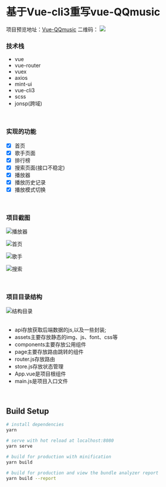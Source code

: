 # 基于Vue-cli3重写vue-QQmusic


项目预览地址：[Vue-QQmusic](https://timelessover.github.io/blog-share-cli3/dist/index.html#/)
二维码：
![](https://upload-images.jianshu.io/upload_images/8562733-157172662bba93c3.png?imageMogr2/auto-orient/strip%7CimageView2/2/w/1240)


### 技术栈

 - vue
 - vue-router
 - vuex
 - axios
 - mint-ui
 - vue-cli3
 - scss
 - jonsp(跨域)

<br/>

### 实现的功能
- [x] 首页
- [x] 歌手页面
- [x] 排行榜
- [x] 搜索页面(接口不稳定)
- [x] 播放器
- [x] 播放历史记录
- [x] 播放模式切换
<br/>

### 项目截图
![播放器](https://upload-images.jianshu.io/upload_images/8562733-df2f215053cf04ff.png?imageMogr2/auto-orient/strip%7CimageView2/2/w/1240)

![首页](https://upload-images.jianshu.io/upload_images/8562733-74adb508015b9db5.png?imageMogr2/auto-orient/strip%7CimageView2/2/w/1240)

![歌手](https://upload-images.jianshu.io/upload_images/8562733-65623bce6f18fa6e.png?imageMogr2/auto-orient/strip%7CimageView2/2/w/1240)

![搜索](https://upload-images.jianshu.io/upload_images/8562733-9097bff9fd855c5f.png?imageMogr2/auto-orient/strip%7CimageView2/2/w/1240)


<br/>

### 项目目录结构
![结构目录](https://upload-images.jianshu.io/upload_images/8562733-067d8864c4390bd1.png?imageMogr2/auto-orient/strip%7CimageView2/2/w/1240)  
<br/>
+ api存放获取后端数据的js,以及一些封装;  
+ assets主要存放静态的img、js、font、css等  
+ components主要存放公用组件  
+ page主要存放路由跳转的组件  
+ router.js存放路由  
+ store.js存放状态管理  
+ App.vue是项目根组件  
+ main.js是项目入口文件  
<br/>

## Build Setup

``` bash
# install dependencies
yarn

# serve with hot reload at localhost:8080
yarn serve

# build for production with minification
yarn build

# build for production and view the bundle analyzer report
yarn build --report
```
<br/>



